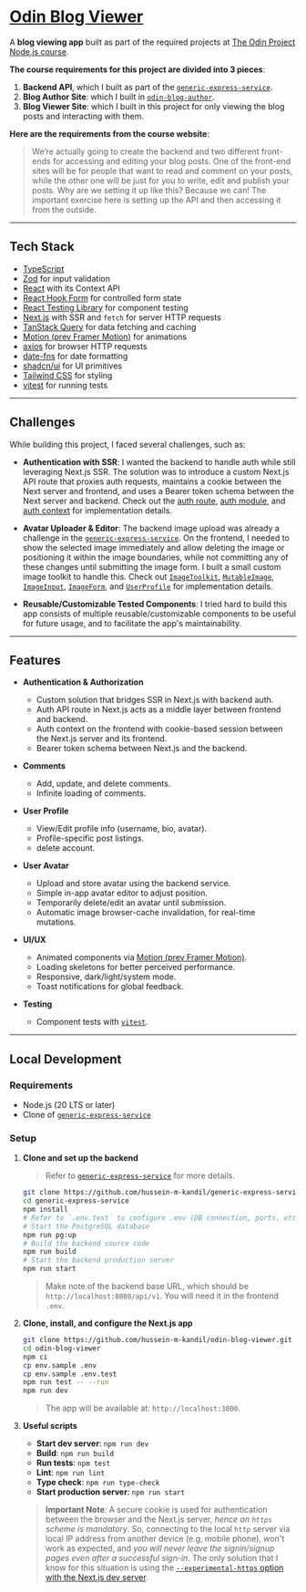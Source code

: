 # [Odin Blog Viewer](https://odin-blog-viewer.hussein-kandil.vercel.app/)

A **blog viewing app** built as part of the required projects at [The Odin Project Node.js course](https://www.theodinproject.com/paths/full-stack-javascript/courses/nodejs).

**The course requirements for this project are divided into 3 pieces**:

1. **Backend API**, which I built as part of the [`generic-express-service`](https://github.com/hussein-m-kandil/generic-express-service).
2. **Blog Author Site**: which I built in [`odin-blog-author`](https://github.com/hussein-m-kandil/odin-blog-author).
3. **Blog Viewer Site**: which I built in this project for only viewing the blog posts and interacting with them.

**Here are the requirements from the course website**:

> We’re actually going to create the backend and two different front-ends for accessing and editing your blog posts. One of the front-end sites will be for people that want to read and comment on your posts, while the other one will be just for you to write, edit and publish your posts. Why are we setting it up like this? Because we can! The important exercise here is setting up the API and then accessing it from the outside.

---

## Tech Stack

- [TypeScript](https://www.typescriptlang.org/)
- [Zod](https://zod.dev/) for input validation
- [React](https://react.dev/) with its Context API
- [React Hook Form](https://react-hook-form.com/) for controlled form state
- [React Testing Library](https://testing-library.com/) for component testing
- [Next.js](https://nextjs.org/) with SSR and `fetch` for server HTTP requests
- [TanStack Query](https://tanstack.com/query/) for data fetching and caching
- [Motion (prev Framer Motion)](https://motion.dev/) for animations
- [axios](https://axios-http.com/) for browser HTTP requests
- [date-fns](https://date-fns.org/) for date formatting
- [shadcn/ui](https://ui.shadcn.com/) for UI primitives
- [Tailwind CSS](https://tailwindcss.com/) for styling
- [vitest](https://vitest.dev/) for running tests

---

## Challenges

While building this project, I faced several challenges, such as:

- **Authentication with SSR**:
  I wanted the backend to handle auth while still leveraging Next.js SSR. The solution was to introduce a custom Next.js API route that proxies auth requests, maintains a cookie between the Next server and frontend, and uses a Bearer token schema between the Next server and backend. Check out the [auth route](./src/app/api/auth/[action]/route.ts), [auth module](./src/lib/auth.ts), and [auth context](./src/contexts/auth-context/auth-context.tsx) for implementation details.

- **Avatar Uploader & Editor**:
  The backend image upload was already a challenge in the [`generic-express-service`](https://github.com/hussein-m-kandil/generic-express-service). On the frontend, I needed to show the selected image immediately and allow deleting the image or positioning it within the image boundaries, while not committing any of these changes until submitting the image form. I built a small custom image toolkit to handle this. Check out [`ImageToolkit`](./src/components/image-toolkit/image-toolkit.tsx), [`MutableImage`](./src/components/mutable-image/mutable-image.tsx), [`ImageInput`](./src/components/image-input/image-input.tsx), [`ImageForm`](./src/components/image-form/image-form.tsx), and [`UserProfile`](./src/components/user-profile/user-profile.tsx) for implementation details.

- **Reusable/Customizable Tested Components**:
  I tried hard to build this app consists of multiple reusable/customizable components to be useful for future usage, and to facilitate the app's maintainability.

---

## Features

- **Authentication & Authorization**

  - Custom solution that bridges SSR in Next.js with backend auth.
  - Auth API route in Next.js acts as a middle layer between frontend and backend.
  - Auth context on the frontend with cookie-based session between the Next.js server and its frontend.
  - Bearer token schema between Next.js and the backend.

- **Comments**

  - Add, update, and delete comments.
  - Infinite loading of comments.

- **User Profile**

  - View/Edit profile info (username, bio, avatar).
  - Profile-specific post listings.
  - delete account.

- **User Avatar**

  - Upload and store avatar using the backend service.
  - Simple in-app avatar editor to adjust position.
  - Temporarily delete/edit an avatar until submission.
  - Automatic image browser-cache invalidation, for real-time mutations.

- **UI/UX**

  - Animated components via [Motion (prev Framer Motion)](https://motion.dev/).
  - Loading skeletons for better perceived performance.
  - Responsive, dark/light/system mode.
  - Toast notifications for global feedback.

- **Testing**
  - Component tests with [`vitest`](https://vitest.dev/).

---

## Local Development

### Requirements

- Node.js (20 LTS or later)
- Clone of [`generic-express-service`](https://github.com/hussein-m-kandil/generic-express-service)

### Setup

1. **Clone and set up the backend**

   > Refer to [`generic-express-service`](https://github.com/hussein-m-kandil/generic-express-service) for more details.

   ```bash
   git clone https://github.com/hussein-m-kandil/generic-express-service.git
   cd generic-express-service
   npm install
   # Refer to `.env.test` to configure .env (DB connection, ports, etc.)
   # Start the PostgreSQL database
   npm run pg:up
   # Build the backend source code
   npm run build
   # Start the backend production server
   npm run start
   ```

   > Make note of the backend base URL, which should be `http://localhost:8080/api/v1`. You will need it in the frontend `.env`.

2. **Clone, install, and configure the Next.js app**

   ```bash
   git clone https://github.com/hussein-m-kandil/odin-blog-viewer.git
   cd odin-blog-viewer
   npm ci
   cp env.sample .env
   cp env.sample .env.test
   npm run test -- --run
   npm run dev
   ```

   > The app will be available at: `http://localhost:3000`.

3. **Useful scripts**

   - **Start dev server**: `npm run dev`
   - **Build**: `npm run build`
   - **Run tests**: `npm test`
   - **Lint**: `npm run lint`
   - **Type check**: `npm run type-check`
   - **Start production server**: `npm run start`

   > **Important Note**: A secure cookie is used for authentication between the browser and the Next.js server, _hence an `https` scheme is mandatory_. So, connecting to the local `http` server via local IP address from another device (e.g, mobile phone), won't work as expected, and _you will never leave the signin/signup pages even after a successful sign-in_. The only solution that I know for this situation is using the [`--experimental-https` option with the Next.js dev server](https://nextjs.org/docs/app/api-reference/cli/next#using-https-during-development).
